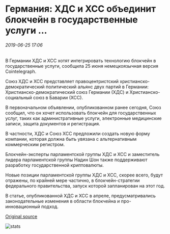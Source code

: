 # Германия: ХДС и ХСС объединит блокчейн в государственные услуги ...

###### 2019-06-25 17:06

В Германии ХДС и ХСС хотят интегрировать технологию блокчейн в государственные услуги, сообщила 25 июня немецкоязычная версия Cointelegraph.

Союз ХДС и ХСС представляет правоцентристский христианско-демократический политический альянс двух партий в Германии: Христианско-демократический союз Германии (ХДС) и Христианско-социальный союз в Баварии (ХСС).

В первоначальном объявлении, опубликованном ранее сегодня, Союз сообщил, что он хочет использовать блокчейн для государственных услуг, таких как административные услуги, электронные медицинские записи, защита документов и регистрация.

В частности, ХДС и Союз ХСС предложили создать новую форму компании, которая должна быть увязана с альтернативным коммерческим регистром.

Блокчейн-эксперты парламентской группы ХДС и ХСС и заместитель лидера парламентской группы Надин Шон также поддерживают разработку государственной криптовалюты.

Новые позиции парламентской группы ХДС и ХСС, скорее всего, будут отражены, по крайней мере частично, в блокчейн-стратегии федерального правительства, запуск которой запланирован на этот год.

В статье, опубликованной ХДС и ХСС в апреле, предусматривались законодательные изменения в области блокчейна и про-инновационный подход.

[Original source](https://cointelegraph.com/news/germany-cdu-and-csu-union-to-integrate-blockchain-into-public-services)

![stats](https://c.statcounter.com/11760860/0/a89fa40b/1/ "stats")